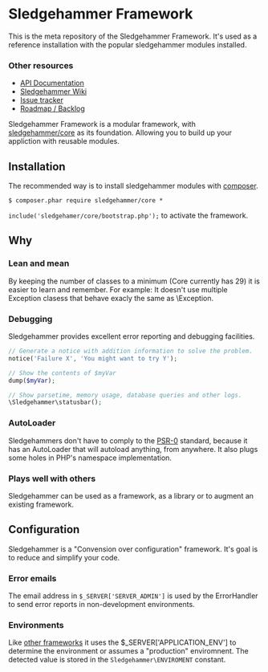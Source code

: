 # Sledgehammer Framework

This is the meta repository of the Sledgehammer Framework. It's used as a reference installation with the popular sledgehammer modules installed.

### Other resources

* [API Documentation](http://sledgehammer.github.com/api/)
* [Sledgehammer Wiki](http://github.com/sledgehammer/sledgehammer/wiki)
* [Issue tracker](https://github.com/sledgehammer/sledgehammer/issues)
* [Roadmap / Backlog](https://trello.com/board/sledgehammer-framework/4ec77591eb9c5577726d94fb)


Sledgehammer Framework is a modular framework, with [sledgehammer/core](http://github.com/sledgehammer/core) as its foundation.
Allowing you to build up your appliction with reusable modules.

## Installation
The recommended way is to install sledgehammer modules with [composer](http://getcomposer.org/).

```
$ composer.phar require sledgehammer/core *
```
`include('sledgehamer/core/bootstrap.php');` to activate the framework.

## Why

### Lean and mean
By keeping the number of classes to a minimum (Core currently has 29) it is easier to learn and remember.
For example: It doesn't use multiple Exception clasess that behave exacly the same as \Exception.

### Debugging
Sledgehammer provides excellent error reporting and debugging facilities.

```php
// Generate a notice with addition information to solve the problem.
notice('Failure X', 'You might want to try Y');

// Show the contents of $myVar
dump($myVar);

// Show parsetime, memory usage, database queries and other logs.
\Sledgehammer\statusbar();
```

### AutoLoader
Sledgehammers don't have to comply to the [PSR-0](https://github.com/php-fig/fig-standards/blob/master/accepted/PSR-0.md) standard, because it has an AutoLoader that will autoload anything, from anywhere.
It also plugs some holes in PHP's namespace implementation.

### Plays well with others
Sledgehammer can be used as a framework, as a library or to augment an existing framework.


## Configuration
Sledgehammer is a "Convension over configuration" framework. It's goal is to reduce and simplify your code.

### Error emails
The email address in `$_SERVER['SERVER_ADMIN']` is used by the ErrorHandler to send error reports in non-development environments.

### Environments
Like [other frameworks](http://framework.zend.com/manual/1.12/en/zend.application.quick-start.html) it uses the $_SERVER['APPLICATION_ENV'] to determine the environment or assumes a "production" enviromnent.
The detected value is stored in the `Sledgehammer\ENVIROMENT` constant.
